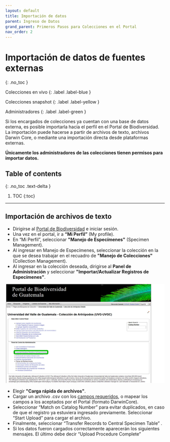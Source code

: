 ```yaml
---
layout: default
title: Importación de datos
parent: Ingreso de Datos
grand_parent: Primeros Pasos para Colecciones en el Portal
nav_order: 2
---
```


# Importación de datos de fuentes externas
{: .no_toc }

<div class="code-example" markdown="1">
Colecciones en vivo
{: .label .label-blue }

Colecciones snapshot
{: .label .label-yellow }

Administradores
{: .label .label-green }

</div>

Si los encargados de colecciones ya cuentan con una base de datos externa, es posible importarla hacia el perfil en el Portal de Biodiversidad. La importación puede hacerse a partir de archivos de texto, archivos Darwin Core, o mediante una importación directa desde plataformas externas.  

**Únicamente los administradores de las colecciones tienen permisos para importar datos.**

## Table of contents
{: .no_toc .text-delta }

1. TOC
{:toc}

---

## Importación de archivos de texto

- Dirigirse al [Portal de Biodiversidad](https://biodiversidad.gt) e iniciar sesión.
- Una vez en el portal, ir a **“Mi Perfil”** (My profile).
- En “Mi Perfil”, seleccionar **"Manejo de Especímenes"** (Specimen Management).
- Al ingresar en Manejo de Especímenes, seleccionar la colección en la que se desea trabajar en el recuadro de **"Manejo de Colecciones"** (Collection Management).
- Al ingresar en la colección deseada, dirigirse al **Panel de Administración** y seleccionar **"Importar/Actualizar Registros de Especímenes"**. 

<img src="https://github.com/GuatemalaPortal/guatemalaportal.github.io/blob/main/static/portal/Importar%20registros.jpg?raw=true" alt="Logo" >


- Elegir **"Carga rápida de archivos"**.
- Cargar un archivo .csv con los [campos requeridos](https://docs.google.com/spreadsheets/d/1umCUAUWjfFIhBObihmrv9zCIyunEb6tK7wB0bm1lCYY/edit#gid=0), o mapear los campos a los aceptados por el Portal (formato DarwinCore). 
- Seleccionar “Match on Catalog Number” para evitar duplicados, en caso de que el registro ya estuviera ingresado previamente. Seleccionar “Start Upload” para cargar el archivo.
- Finalmente, seleccionar “Transfer Records to Central Specimen Table” .
- Si los datos fueron cargados correctamente aparecerán los siguientes mensajes. El último debe decir “Upload Procedure Complete”




